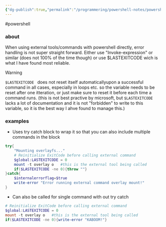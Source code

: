 ```yaml
---
{"dg-publish":true,"permalink":"/programmering/powershell-notes/powershell-error-handling-with-external-commands/","tags":["public"],"noteIcon":"1","created":"2023-01-16T12:26:07.069+01:00","updated":"2023-01-16T12:37:02.074+01:00"}
---
```


#powershell 
### about
When using external tools/commands with powershell directly, error handling is not super straight forward. Either use "Invoke-expression" or similar (does not 100% of the time though) or use $LASTEXITCODE wich is what I have found most reliable.

> [!WARNING]
> `$LASTEXITCODE ` does not reset itself automaticallyupon a successful command in all cases, especially in loops etc. so the variable needs to be reset after one itteration, or just make sure to reset it before each time a command runs. 
> (this is not best practive by microsoft, but `$LASTEXITCODE ` lacks a lot of documentation and it is not "forbidden" to write to this variable, so it is the best way I ahve found to manage this.)


### examples
- Uses try catch block to wrap it so that you can also include multiple commands in the block
```powershell
try{
	"Mounting overlayfs..."
	# Reinitialize ExitCode before calling external command
	$global:LASTEXITCODE = 0
	mount -t overlay o   #this is the external tool being called
	if($LASTEXITCODE -ne 0){throw ""}
}catch{
	$internalerrorflag=$true
	write-error "Error running external command overlay mount!"
}
```
- Can also be called for single command with out try catch
```powershell
# Reinitialize ExitCode before calling external command
$global:LASTEXITCODE = 0
mount -t overlay o   #this is the external tool being called
if($LASTEXITCODE -ne 0){write-error "KABOOM!"}
```